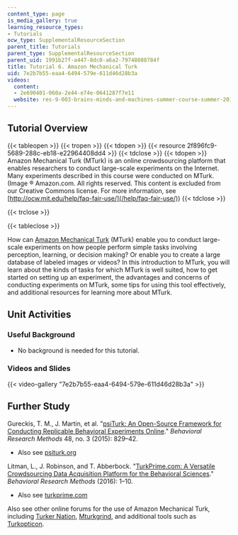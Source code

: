```yaml
---
content_type: page
is_media_gallery: true
learning_resource_types:
- Tutorials
ocw_type: SupplementalResourceSection
parent_title: Tutorials
parent_type: SupplementalResourceSection
parent_uid: 1991b27f-a447-8dc0-a6a2-79748088784f
title: Tutorial 6. Amazon Mechanical Turk
uid: 7e2b7b55-eaa4-6494-579e-611d46d28b3a
videos:
  content:
  - 2e690401-060a-2e44-e74e-0641287f7e11
  website: res-9-003-brains-minds-and-machines-summer-course-summer-2015
---
```


Tutorial Overview
-----------------

{{< tableopen >}}
{{< tropen >}}
{{< tdopen >}}
{{< resource 2f896fc9-5689-288c-eb18-e22964408dd4 >}}
{{< tdclose >}}
{{< tdopen >}}
Amazon Mechanical Turk (MTurk) is an online crowdsourcing platform that enables researchers to conduct large-scale experiments on the Internet. Many experiments described in this course were conducted on MTurk. (Image ® Amazon.com. All rights reserved. This content is excluded from our Creative Commons license. For more information, see [http://ocw.mit.edu/help/faq-fair-use/](/help/faq-fair-use/))
{{< tdclose >}}

{{< trclose >}}

{{< tableclose >}}

How can [Amazon Mechanical Turk](https://www.mturk.com/mturk/welcome) (MTurk) enable you to conduct large-scale experiments on how people perform simple tasks involving perception, learning, or decision making? Or enable you to create a large database of labeled images or videos? In this introduction to MTurk, you will learn about the kinds of tasks for which MTurk is well suited, how to get started on setting up an experiment, the advantages and concerns of conducting experiments on MTurk, some tips for using this tool effectively, and additional resources for learning more about MTurk.

Unit Activities
---------------

### Useful Background

*   No background is needed for this tutorial.

### Videos and Slides

{{< video-gallery "7e2b7b55-eaa4-6494-579e-611d46d28b3a" >}}


Further Study
-------------

Gureckis, T. M., J. Martin, et al. "[psiTurk: An Open-Source Framework for Conducting Replicable Behavioral Experiments Online](http://dx.doi.org/10.3758/s13428-015-0642-8)." _Behavioral Research Methods_ 48, no. 3 (2015): 829–42.

*   Also see [psiturk.org](http://psiturk.org/)

Litman, L., J. Robinson, and T. Abberbock. "[TurkPrime.com: A Versatile Crowdsourcing Data Acquisition Platform for the Behavioral Sciences](http://dx.doi.org/10.3758/s13428-016-0727-z)." _Behavioral Research Methods_ (2016): 1–10.

*   Also see [turkprime.com](https://www.turkprime.com/)

Also see other online forums for the use of Amazon Mechanical Turk, including [Turker Nation](http://turkernation.com/), [Mturkgrind](https://forum.turkerview.com/), and additional tools such as [Turkopticon](https://turkopticon.ucsd.edu/).